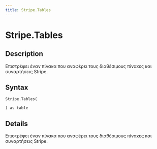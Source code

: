```yaml
---
title: Stripe.Tables
---
```


# Stripe.Tables


## Description

Επιστρέφει έναν πίνακα που αναφέρει τους διαθέσιμους πίνακες και συναρτήσεις Stripe.


## Syntax

```powerquery
Stripe.Tables(

) as table
```


## Details

Επιστρέφει έναν πίνακα που αναφέρει τους διαθέσιμους πίνακες και συναρτήσεις Stripe.


